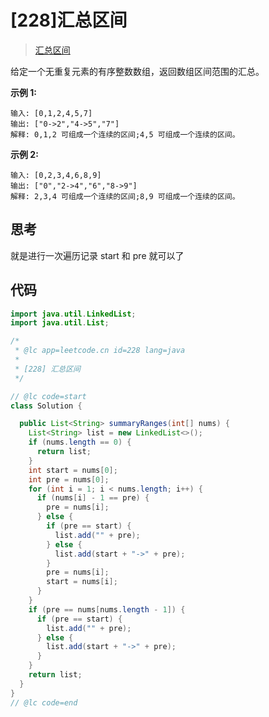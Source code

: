 # [228]汇总区间

> [汇总区间](https://leetcode-cn.com/problems/summary-ranges/description/)

给定一个无重复元素的有序整数数组，返回数组区间范围的汇总。

**示例 1:**

```
输入: [0,1,2,4,5,7]
输出: ["0->2","4->5","7"]
解释: 0,1,2 可组成一个连续的区间;4,5 可组成一个连续的区间。
```

**示例 2:**

```
输入: [0,2,3,4,6,8,9]
输出: ["0","2->4","6","8->9"]
解释: 2,3,4 可组成一个连续的区间;8,9 可组成一个连续的区间。
```

## 思考

就是进行一次遍历记录 start 和 pre 就可以了

## 代码

```java
import java.util.LinkedList;
import java.util.List;

/*
 * @lc app=leetcode.cn id=228 lang=java
 *
 * [228] 汇总区间
 */

// @lc code=start
class Solution {

  public List<String> summaryRanges(int[] nums) {
    List<String> list = new LinkedList<>();
    if (nums.length == 0) {
      return list;
    }
    int start = nums[0];
    int pre = nums[0];
    for (int i = 1; i < nums.length; i++) {
      if (nums[i] - 1 == pre) {
        pre = nums[i];
      } else {
        if (pre == start) {
          list.add("" + pre);
        } else {
          list.add(start + "->" + pre);
        }
        pre = nums[i];
        start = nums[i];
      }
    }
    if (pre == nums[nums.length - 1]) {
      if (pre == start) {
        list.add("" + pre);
      } else {
        list.add(start + "->" + pre);
      }
    }
    return list;
  }
}
// @lc code=end

```
